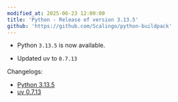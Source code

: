 ```yaml
---
modified_at: 2025-06-23 12:00:00
title: 'Python - Release of version 3.13.5'
github: 'https://github.com/Scalingo/python-buildpack'
---
```


- Python `3.13.5` is now available.

- Updated uv to `0.7.13`

Changelogs:
- [Python 3.13.5](https://docs.python.org/3.13/whatsnew/changelog.html#python-3.13.5-final)
- [uv 0.7.13](https://github.com/astral-sh/uv/releases/tag/0.7.13)
